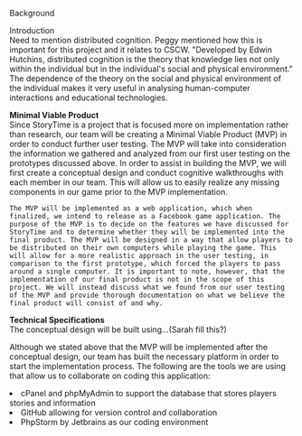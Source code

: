 Background<br>

Introduction<br>
Need to mention distributed cognition. Peggy mentioned how this is important for this project and it relates to CSCW.
"Developed by Edwin Hutchins, distributed cognition is the theory that knowledge lies not only within the individual but in the individual's social and physical environment."
The dependence of the theory on the social and physical environment of the individual makes it very useful in analysing human-computer interactions and educational technologies.

<b>Minimal Viable Product</b><br>
	Since StoryTime is a project that is focused more on implementation rather than research, our team will be creating a Minimal Viable Product (MVP) in order to conduct further user testing. The MVP will take into consideration the information we gathered and analyzed from our first user testing on the prototypes discussed above. In order to assist in building the MVP, we will first create a conceptual design and conduct cognitive walkthroughs with each member in our team. This will allow us to easily realize any missing components in our game prior to the MVP implementation.

	The MVP will be implemented as a web application, which when finalized, we intend to release as a Facebook game application. The purpose of the MVP is to decide on the features we have discussed for StoryTime and to determine whether they will be implemented into the final product. The MVP will be designed in a way that allow players to be distributed on their own computers while playing the game. This will allow for a more realistic approach in the user testing, in comparison to the first prototype, which forced the players to pass around a single computer. It is important to note, however, that the implementation of our final product is not in the scope of this project. We will instead discuss what we found from our user testing of the MVP and provide thorough documentation on what we believe the final product will consist of and why.

<b>Technical Specifications</b><br>
The conceptual design will be built using...(Sarah fill this?)

Although we stated above that the MVP will be implemented after the conceptual design, our team has built the necessary platform in order to start the implementation process. The following are the tools we are using that allow us to collaborate on coding this application:
<li>cPanel and phpMyAdmin to support the database that stores players stories and information</li>
<li>GitHub allowing for version control and collaboration</li>
<li>PhpStorm by Jetbrains as our coding environment</li>
